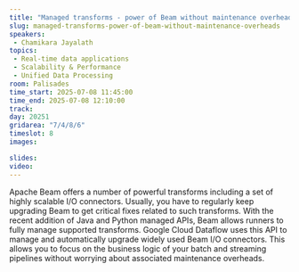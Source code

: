```yaml
---
title: "Managed transforms - power of Beam without maintenance overheads"
slug: managed-transforms-power-of-beam-without-maintenance-overheads
speakers:
 - Chamikara Jayalath
topics:
 - Real-time data applications
 - Scalability & Performance
 - Unified Data Processing
room: Palisades
time_start: 2025-07-08 11:45:00
time_end: 2025-07-08 12:10:00
track: 
day: 20251
gridarea: "7/4/8/6"
timeslot: 8 
images: 

slides:
video:
---
```


Apache Beam offers a number of powerful transforms including a set of highly scalable I/O connectors. Usually, you have to regularly keep upgrading Beam to get critical fixes related to such transforms. With the recent addition of Java and Python managed APIs, Beam allows runners to fully manage supported transforms. Google Cloud Dataflow uses this API to manage and automatically upgrade widely used Beam I/O connectors. This allows you to focus on the business logic of your batch and streaming pipelines without worrying about associated maintenance overheads.